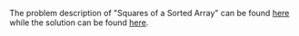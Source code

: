 The problem description of "Squares of a Sorted Array" can be found [here](https://leetcode.com/problems/squares-of-a-sorted-array/) while the solution can be found [here](https://github.com/aurimas13/LeetCode-HR-MAANG/blob/main/LeetCode/Python%20Solutions/Squares%20of%20a%20Sorted%20Array/squares.py).